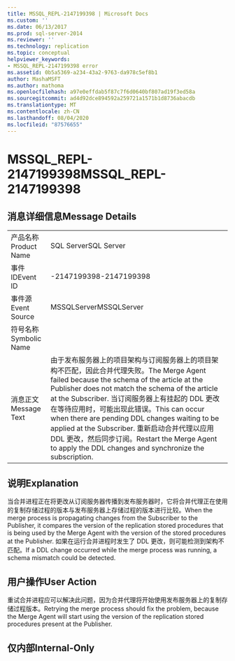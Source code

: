 ```yaml
---
title: MSSQL_REPL-2147199398 | Microsoft Docs
ms.custom: ''
ms.date: 06/13/2017
ms.prod: sql-server-2014
ms.reviewer: ''
ms.technology: replication
ms.topic: conceptual
helpviewer_keywords:
- MSSQL_REPL-2147199398 error
ms.assetid: 0b5a5369-a234-43a2-9763-da978c5ef8b1
author: MashaMSFT
ms.author: mathoma
ms.openlocfilehash: a97e0effdab5f87c7f6d0640bf807ad19f3ed58a
ms.sourcegitcommit: ad4d92dce894592a259721a1571b1d8736abacdb
ms.translationtype: MT
ms.contentlocale: zh-CN
ms.lasthandoff: 08/04/2020
ms.locfileid: "87576655"
---
```

# <a name="mssql_repl-2147199398"></a><span data-ttu-id="32574-102">MSSQL_REPL-2147199398</span><span class="sxs-lookup"><span data-stu-id="32574-102">MSSQL_REPL-2147199398</span></span>
    
## <a name="message-details"></a><span data-ttu-id="32574-103">消息详细信息</span><span class="sxs-lookup"><span data-stu-id="32574-103">Message Details</span></span>  
  
|||  
|-|-|  
|<span data-ttu-id="32574-104">产品名称</span><span class="sxs-lookup"><span data-stu-id="32574-104">Product Name</span></span>|<span data-ttu-id="32574-105">SQL Server</span><span class="sxs-lookup"><span data-stu-id="32574-105">SQL Server</span></span>|  
|<span data-ttu-id="32574-106">事件 ID</span><span class="sxs-lookup"><span data-stu-id="32574-106">Event ID</span></span>|<span data-ttu-id="32574-107">-2147199398</span><span class="sxs-lookup"><span data-stu-id="32574-107">-2147199398</span></span>|  
|<span data-ttu-id="32574-108">事件源</span><span class="sxs-lookup"><span data-stu-id="32574-108">Event Source</span></span>|<span data-ttu-id="32574-109">MSSQLServer</span><span class="sxs-lookup"><span data-stu-id="32574-109">MSSQLServer</span></span>|  
|<span data-ttu-id="32574-110">符号名称</span><span class="sxs-lookup"><span data-stu-id="32574-110">Symbolic Name</span></span>||  
|<span data-ttu-id="32574-111">消息正文</span><span class="sxs-lookup"><span data-stu-id="32574-111">Message Text</span></span>|<span data-ttu-id="32574-112">由于发布服务器上的项目架构与订阅服务器上的项目架构不匹配，因此合并代理失败。</span><span class="sxs-lookup"><span data-stu-id="32574-112">The Merge Agent failed because the schema of the article at the Publisher does not match the schema of the article at the Subscriber.</span></span> <span data-ttu-id="32574-113">当订阅服务器上有挂起的 DDL 更改在等待应用时，可能出现此错误。</span><span class="sxs-lookup"><span data-stu-id="32574-113">This can occur when there are pending DDL changes waiting to be applied at the Subscriber.</span></span> <span data-ttu-id="32574-114">重新启动合并代理以应用 DDL 更改，然后同步订阅。</span><span class="sxs-lookup"><span data-stu-id="32574-114">Restart the Merge Agent to apply the DDL changes and synchronize the subscription.</span></span>|  
  
## <a name="explanation"></a><span data-ttu-id="32574-115">说明</span><span class="sxs-lookup"><span data-stu-id="32574-115">Explanation</span></span>  
 <span data-ttu-id="32574-116">当合并进程正在将更改从订阅服务器传播到发布服务器时，它将合并代理正在使用的复制存储过程的版本与发布服务器上存储过程的版本进行比较。</span><span class="sxs-lookup"><span data-stu-id="32574-116">When the merge process is propagating changes from the Subscriber to the Publisher, it compares the version of the replication stored procedures that is being used by the Merge Agent with the version of the stored procedures at the Publisher.</span></span> <span data-ttu-id="32574-117">如果在运行合并进程时发生了 DDL 更改，则可能检测到架构不匹配。</span><span class="sxs-lookup"><span data-stu-id="32574-117">If a DDL change occurred while the merge process was running, a schema mismatch could be detected.</span></span>  
  
## <a name="user-action"></a><span data-ttu-id="32574-118">用户操作</span><span class="sxs-lookup"><span data-stu-id="32574-118">User Action</span></span>  
 <span data-ttu-id="32574-119">重试合并进程应可以解决此问题，因为合并代理将开始使用发布服务器上的复制存储过程版本。</span><span class="sxs-lookup"><span data-stu-id="32574-119">Retrying the merge process should fix the problem, because the Merge Agent will start using the version of the replication stored procedures present at the Publisher.</span></span>  
  
## <a name="internal-only"></a><span data-ttu-id="32574-120">仅内部</span><span class="sxs-lookup"><span data-stu-id="32574-120">Internal-Only</span></span>  
  
